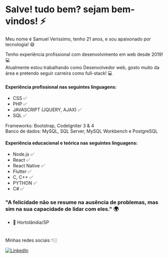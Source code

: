 # Salve! tudo bem? sejam bem-vindos! ⚡
Meu nome é Samuel Verissimo, tenho 21 anos, e sou apaixonado por tecnologia! 😄

Tenho experiência profissional com desenvolvimento em web desde 2019! 💻  
Atualmente estou trabalhando como Desenvolvedor web, gosto muito da área e pretendo seguir carreira como full-stack! 💻


#### Experiência profissional nas seguintes linguagens:
- CSS ✅
- PHP ✅
- JAVASCRIPT (JQUERY, AJAX) ✅
- SQL ✅

Frameworks: Bootstrap, CodeIgniter 3 & 4	<br/>
Banco de dados: MySQL, SQL Server, MySQL Workbench e PostgreSQL


#### Experiência educacional e teórica nas seguintes linguagens:
- Node.js ✅
- React ✅
- React Native ✅
- Flutter ✅
- C, C++ ✅
- PYTHON ✅
- C# ✅



### "A felicidade não se resume na ausência de problemas, mas sim na sua capacidade de lidar com eles." 🌍
- 📍 Hortolândia/SP 
#
Minhas redes sociais 👇🏼

[![LinkedIn](https://img.shields.io/badge/LinkedIn-0077B5?style=for-the-badge&logo=linkedin&logoColor=white)](https://www.linkedin.com/in/samuel-verissimo-30678922a/)



<!--
**Samuel-Verissimo/Samuel-Verissimo** is a ✨ _special_ ✨ repository because its `README.md` (this file) appears on your GitHub profile.

Here are some ideas to get you started:

- 🔭 I’m currently working on ...
- 🌱 I’m currently learning ...
- 👯 I’m looking to collaborate on ...
- 🤔 I’m looking for help with ...
- 💬 Ask me about ...
- 📫 How to reach me: ...
- 😄 Pronouns: ...
- ⚡ Fun fact: ...
-->
